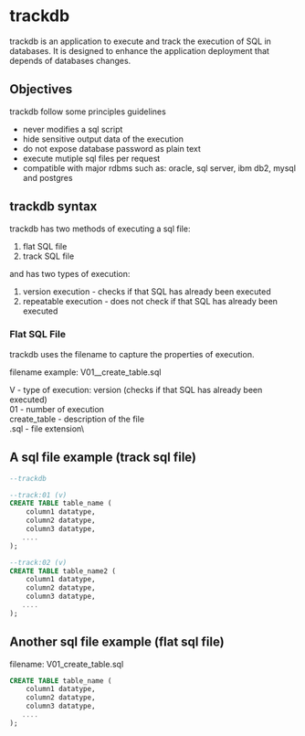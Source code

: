 # trackdb

trackdb is an application to execute and track the execution of SQL in databases. It is designed to enhance the application deployment that depends of databases changes.

## Objectives

trackdb follow some principles guidelines

- never modifies a sql script
- hide sensitive output data of the execution
- do not expose database password as plain text
- execute mutiple sql files per request
- compatible with major rdbms such as: oracle, sql server, ibm db2, mysql and postgres

## trackdb syntax

trackdb has two methods of executing a sql file:

1. flat SQL file
2. track SQL file

and has two types of execution:

1. version execution - checks if that SQL has already been executed
2. repeatable execution - does not check if that SQL has already been executed

### Flat SQL File

trackdb uses the filename to capture the properties of execution.

filename example: V01__create_table.sql

V - type of execution: version (checks if that SQL has already been executed)\
01 - number of execution\
create_table - description of the file\
.sql - file extension\

## A sql file example (track sql file)

```SQL
--trackdb

--track:01 (v)
CREATE TABLE table_name (
    column1 datatype,
    column2 datatype,
    column3 datatype,
   ....
);

--track:02 (v)
CREATE TABLE table_name2 (
    column1 datatype,
    column2 datatype,
    column3 datatype,
   ....
);
```

## Another sql file example (flat sql file)

filename: V01_create_table.sql

```SQL
CREATE TABLE table_name (
    column1 datatype,
    column2 datatype,
    column3 datatype,
   ....
);
```
